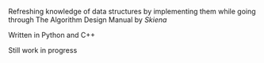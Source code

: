 Refreshing knowledge of data structures by implementing them while going through The Algorithm Design Manual by *Skiena* 

Written in Python and C++

Still work in progress
